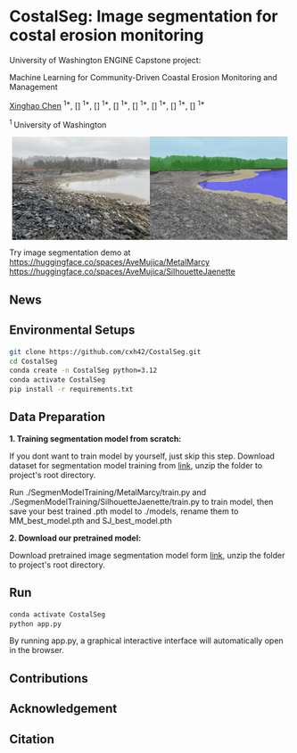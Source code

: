 # CostalSeg: Image segmentation for costal erosion monitoring

University of Washington ENGINE Capstone project: 

Machine Learning for Community-Driven Coastal Erosion Monitoring and Management

[Xinghao Chen](https://cxh42.github.io/) <sup>1*</sup>, [] <sup>1*</sup>, [] <sup>1*</sup>, [] <sup>1*</sup>, [] <sup>1*</sup>, [] <sup>1*</sup>, [] <sup>1*</sup>, [] <sup>1*</sup>

<sup>1 </sup>University of Washington&emsp;

<div style="display: flex; justify-content: center;">
    <img src="assets/originalshow.jpg" style="width: 49%;" />
    <img src="assets/overlayshow.webp" style="width: 49%;" />
</div>

Try image segmentation demo at  
https://huggingface.co/spaces/AveMujica/MetalMarcy  
https://huggingface.co/spaces/AveMujica/SilhouetteJaenette  

## News

## Environmental Setups
```bash
git clone https://github.com/cxh42/CostalSeg.git
cd CostalSeg
conda create -n CostalSeg python=3.12 
conda activate CostalSeg
pip install -r requirements.txt
```

## Data Preparation

**1. Training segmentation model from scratch:**

If you dont want to train model by yourself, just skip this step. Download dataset for segmentation model training from [link](https://drive.google.com/file/d/184yJDCdGg8OZzl6mnEC8e8TvO_cK-qFU/view?usp=sharing), unzip the folder to project's root directory. 

Run ./SegmenModelTraining/MetalMarcy/train.py and ./SegmenModelTraining/SilhouetteJaenette/train.py to train model, then save your best trained .pth model to ./models, rename them to MM_best_model.pth and SJ_best_model.pth

**2. Download our pretrained model:**

Download pretrained image segmentation model form [link](https://drive.google.com/file/d/1qGGWi3F_BLzHptIFHY33XDsABbfnalEB/view?usp=sharing), unzip the folder to project's root directory.

## Run
```bash
conda activate CostalSeg
python app.py
```
By running app.py, a graphical interactive interface will automatically open in the browser.

## Contributions

## Acknowledgement

## Citation